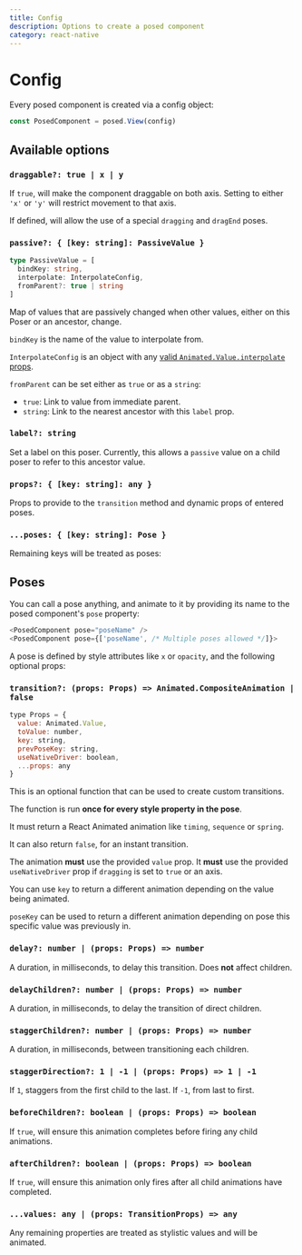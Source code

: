 ```yaml
---
title: Config
description: Options to create a posed component
category: react-native
---
```


# Config

Every posed component is created via a config object:

```javascript
const PosedComponent = posed.View(config)
```

## Available options

### `draggable?: true | x | y`

If `true`, will make the component draggable on both axis. Setting to either `'x'` or `'y'` will restrict movement to that axis.

If defined, will allow the use of a special `dragging` and `dragEnd` poses.

### `passive?: { [key: string]: PassiveValue }`

```typescript
type PassiveValue = [
  bindKey: string,
  interpolate: InterpolateConfig,
  fromParent?: true | string
]
```

Map of values that are passively changed when other values, either on this Poser or an ancestor, change.

`bindKey` is the name of the value to interpolate from.

`InterpolateConfig` is an object with any [valid `Animated.Value.interpolate` props](https://facebook.github.io/react-native/docs/animations.html#interpolation).

`fromParent` can be set either as `true` or as a `string`:
  - `true`: Link to value from immediate parent.
  - `string`: Link to the nearest ancestor with this `label` prop.

### `label?: string`

Set a label on this poser. Currently, this allows a `passive` value on a child poser to refer to this ancestor value.

### `props?: { [key: string]: any }`

Props to provide to the `transition` method and dynamic props of entered poses.

### `...poses: { [key: string]: Pose }`

Remaining keys will be treated as poses:

## Poses

You can call a pose anything, and animate to it by providing its name to the posed component's `pose` property:

```javascript
<PosedComponent pose="poseName" />
<PosedComponent pose={['poseName', /* Multiple poses allowed */]}>
```

A pose is defined by style attributes like `x` or `opacity`, and the following optional props:

### `transition?: (props: Props) => Animated.CompositeAnimation | false`

```javascript
type Props = {
  value: Animated.Value,
  toValue: number,
  key: string,
  prevPoseKey: string,
  useNativeDriver: boolean,
  ...props: any
}
```

This is an optional function that can be used to create custom transitions.

The function is run **once for every style property in the pose**.

It must return a React Animated animation like `timing`, `sequence` or `spring`.

It can also return `false`, for an instant transition.

The animation **must** use the provided `value` prop. It **must** use the provided `useNativeDriver` prop if `dragging` is set to `true` or an axis.

You can use `key` to return a different animation depending on the value being animated.

`poseKey` can be used to return a different animation depending on pose this specific value was previously in.

### `delay?: number | (props: Props) => number`

A duration, in milliseconds, to delay this transition. Does **not** affect children.

### `delayChildren?: number | (props: Props) => number`

A duration, in milliseconds, to delay the transition of direct children.

### `staggerChildren?: number | (props: Props) => number`

A duration, in milliseconds, between transitioning each children.

### `staggerDirection?: 1 | -1 | (props: Props) => 1 | -1`

If `1`, staggers from the first child to the last. If `-1`, from last to first.

### `beforeChildren?: boolean | (props: Props) => boolean`

If `true`, will ensure this animation completes before firing any child animations.

### `afterChildren?: boolean | (props: Props) => boolean`

If `true`, will ensure this animation only fires after all child animations have completed.

### `...values: any | (props: TransitionProps) => any`

Any remaining properties are treated as stylistic values and will be animated.
